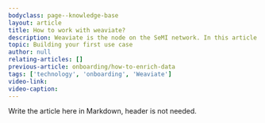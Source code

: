 ```yaml
---
bodyclass: page--knowledge-base
layout: article
title: How to work with weaviate?
description: Weaviate is the node on the SeMI network. In this article you will learn the basics to get started working with Weaviate.
topic: Building your first use case
author: null
relating-articles: []
previous-article: onboarding/how-to-enrich-data
tags: ['technology', 'onboarding', 'Weaviate']
video-link: 
video-caption: 
---
```


Write the article here in Markdown, header is not needed.